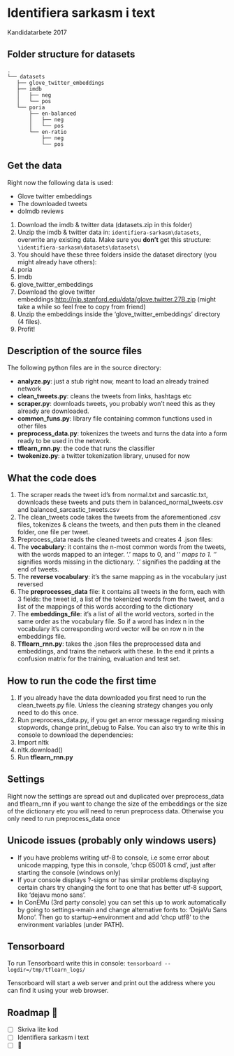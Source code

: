 # Identifiera sarkasm i text
Kandidatarbete 2017

## Folder structure for datasets
```
.
└── datasets
   ├── glove_twitter_embeddings
   ├── imdb
   │   ├── neg
   │   └── pos
   └── poria
       ├── en-balanced
       │   ├── neg
       │   └── pos
       └── en-ratio
           ├── neg
           └── pos
```

## Get the data

Right now the following data is used:
- Glove twitter embeddings
- The downloaded tweets
- doImdb reviews


1. Download the imdb & twitter data (datasets.zip in this folder)
2. Unzip the imdb & twitter data in: `identifiera-sarkasm\datasets`, overwrite any existing data. Make sure you **don’t** get this structure: `\identifiera-sarkasm\datasets\datasets\`
3. You should have these three folders inside the dataset directory (you might already have others):
  1. poria
  2. Imdb
  3. glove_twitter_embeddings
4. Download the glove twitter embeddings:http://nlp.stanford.edu/data/glove.twitter.27B.zip (might take a while so feel free to copy from friend)
5. Unzip the embeddings inside the ‘glove_twitter_embeddings’ directory (4 files).
6. Profit!

## Description of the source files
The following python files are in the source directory:

* **analyze.py**: just a stub right now, meant to load an already trained network
* **clean_tweets.py**: cleans the tweets from links, hashtags etc
* **scraper.py**: downloads tweets, you probably won’t need this as they already are downloaded.
* **common_funs.py**: library file containing common functions used in other files
* **preprocess_data.py**: tokenizes the tweets and turns the data into a form ready to be used in the network.
* **tflearn_rnn.py**: the code that runs the classifier
* **twokenize.py**: a twitter tokenization library, unused for now
## What the code does

1. The scraper reads the tweet id’s from normal.txt and sarcastic.txt, downloads these tweets and puts them in balanced_normal_tweets.csv and balanced_sarcastic_tweets.csv
2. The clean_tweets code takes the tweets from the aforementioned .csv files, tokenizes & cleans the tweets, and then puts them in the cleaned folder, one file per tweet.
3. Preprocess_data reads the cleaned tweets and creates 4 .json files:
  1. The **vocabulary**: it contains the n-most common words from the tweets, with the words mapped to an integer. ‘.’ maps to 0, and ‘_’ maps to 1. ‘_’ signifies words missing in the dictionary. ‘.’ signifies the padding at the end of tweets.
  2. The **reverse vocabulary**: it’s the same mapping as in the vocabulary just reversed
  3. The **preprocesses_data** file: it contains all tweets in the form, each with 3 fields: the tweet id, a list of the tokenized words from the tweet, and a list of the mappings of this words according to the dictionary
  4. The **embeddings_file**: it’s a list of all the world vectors, sorted in the same order as the vocabulary file. So if a word has index n in the vocabulary it’s corresponding word vector will be on row n in the embeddings file.
4. **Tflearn_rnn.py**: takes the .json files the preprocessed data and embeddings, and trains the network with these. In the end it prints a confusion matrix for the training, evaluation and test set.

## How to run the code the first time
1. If you already have the data downloaded you first need to run the clean_tweets.py file. Unless the cleaning strategy changes you only need to do this once.
2. Run preprocess_data.py, if you get an error message regarding missing stopwords, change print_debug to False. You can also try to write this in console to download the dependencies:
  1. Import nltk
  2. nltk.download()
3. Run **tflearn_rnn.py**

## Settings
Right now the settings are spread out and duplicated over preprocess_data and tflearn_rnn if you want to change the size of the embeddings or the size of the dictionary etc you will need to rerun preprocess data. Otherwise you only need to run preprocess_data once

## Unicode issues (probably only windows users)
* If you have problems writing utf-8 to console, i.e some error about unicode mapping, type this in console, ‘chcp 65001 & cmd’, just after starting the console (windows only)
* If your console displays ?-signs or has similar problems displaying certain chars try changing the font to one that has better utf-8 support, like ‘dejavu mono sans’.
* In ConEMu (3rd party console) you can set this up to work automatically by going to settings->main and change alternative fonts to: ‘DejaVu Sans Mono’. Then go to startup->environment and add ‘chcp utf8’ to the environment variables (under PATH).

## Tensorboard
To run Tensorboard write this in console: `tensorboard --logdir=/tmp/tflearn_logs/`

Tensorboard will start a web server and print out the address where you can find it using your web browser.

## Roadmap 🚞
- [ ] Skriva lite kod
- [ ] Identifiera sarkasm i text
- [ ] 🍺
